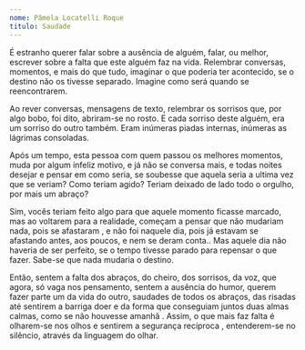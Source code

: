 ```yaml
---
nome: Pâmela Locatelli Roque 
titulo: Saudade
---
```


É estranho querer falar sobre a ausência de alguém, falar, ou melhor, escrever sobre a falta que este alguém faz na vida. Relembrar conversas, momentos, e mais do que tudo, imaginar o que poderia ter acontecido, se o destino não os tivesse separado. Imagine como será quando se reencontrarem.

Ao rever conversas, mensagens de texto, relembrar os sorrisos que, por algo bobo, foi dito, abriram-se no rosto. E cada sorriso deste alguém, era um sorriso do outro também. Eram inúmeras piadas internas, inúmeras as lágrimas consoladas.

Após um tempo, esta pessoa com quem passou os melhores momentos, muda por algum infeliz motivo, e já não se conversa mais, e todas noites  desejar e pensar  em como seria, se soubesse que aquela seria a ultima vez que se veriam? Como teriam agido? Teriam deixado de lado todo o orgulho, por mais um abraço?

Sim, vocês teriam feito algo para que aquele momento ficasse marcado, mas ao voltarem para a realidade, começam  a pensar que não mudariam  nada, pois se afastaram  , e não foi naquele dia, pois já estavam  se afastando antes, aos poucos, e  nem se deram conta.. Mas aquele dia não haveria de ser perfeito, se o tempo tivesse parado para repensar o que fazer. Sabe-se que nada mudaria o destino.

Então,  sentem a falta dos abraços, do cheiro, dos sorrisos, da voz, que agora, só vaga nos pensamento, sentem a  ausência  do humor,  querem fazer parte um da vida do outro, saudades de todos os abraços, das risadas até sentirem a barriga doer e da forma que conseguiam juntos duas almas calmas, como se não houvesse amanhã . Assim, o que mais faz falta é olharem-se nos olhos e sentirem  a segurança recíproca , entenderem-se  no silêncio, através da linguagem do olhar.

